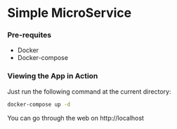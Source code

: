 # Simple MicroService

### Pre-requites

- Docker
- Docker-compose

### Viewing the App in Action

Just run the following command at the current directory:
```bash
docker-compose up -d
```

You can go through the web on http://localhost
